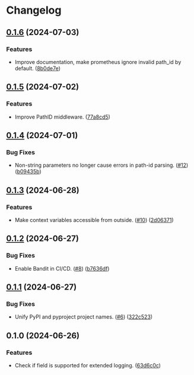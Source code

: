 # Changelog

## [0.1.6](https://github.com/release-engineering/ASGI-Middlewares/compare/v0.1.5...v0.1.6) (2024-07-03)


### Features

* Improve documentation, make prometheus ignore invalid path_id by default. ([8b0de7e](https://github.com/release-engineering/ASGI-Middlewares/commit/8b0de7ebb7d05a9f1f56b42a052658c652804a83))

## [0.1.5](https://github.com/release-engineering/ASGI-Middlewares/compare/v0.1.4...v0.1.5) (2024-07-02)


### Features

* Improve PathID middleware. ([77a8cd5](https://github.com/release-engineering/ASGI-Middlewares/commit/77a8cd53c36865fb2f5c07c53c15a50bf2c6fb5a))

## [0.1.4](https://github.com/release-engineering/ASGI-Middlewares/compare/v0.1.3...v0.1.4) (2024-07-01)


### Bug Fixes

* Non-string parameters no longer cause errors in path-id parsing. ([#12](https://github.com/release-engineering/ASGI-Middlewares/issues/12)) ([b09435b](https://github.com/release-engineering/ASGI-Middlewares/commit/b09435bd55919360f3242ef768fdc66bbffae988))

## [0.1.3](https://github.com/release-engineering/ASGI-Middlewares/compare/v0.1.2...v0.1.3) (2024-06-28)


### Features

* Make context variables accessible from outside. ([#10](https://github.com/release-engineering/ASGI-Middlewares/issues/10)) ([2d06371](https://github.com/release-engineering/ASGI-Middlewares/commit/2d06371fdf489f28460750da9198a2ab8e37e0b1))

## [0.1.2](https://github.com/release-engineering/ASGI-Middlewares/compare/v0.1.1...v0.1.2) (2024-06-27)


### Bug Fixes

* Enable Bandit in CI/CD. ([#8](https://github.com/release-engineering/ASGI-Middlewares/issues/8)) ([b7636df](https://github.com/release-engineering/ASGI-Middlewares/commit/b7636df542ef92b04382de192f5b7189c01f6a56))

## [0.1.1](https://github.com/release-engineering/ASGI-Middlewares/compare/v0.1.0...v0.1.1) (2024-06-27)


### Bug Fixes

* Unify PyPI and pyproject project names. ([#6](https://github.com/release-engineering/ASGI-Middlewares/issues/6)) ([322c523](https://github.com/release-engineering/ASGI-Middlewares/commit/322c523100b02ef4976086d2825ca3e5abe0e18e))

## 0.1.0 (2024-06-26)


### Features

* Check if field is supported for extended logging. ([63d6c0c](https://github.com/release-engineering/ASGI-Middlewares/commit/63d6c0c34ef7a20c1f1bbf1a7384899892c5c58f))
